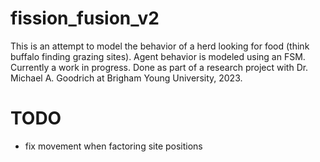 # fission_fusion_v2
This is an attempt to model the behavior of a herd looking for food (think buffalo finding grazing sites). Agent behavior is modeled using an FSM. Currently a work in progress. Done as part of a research project with Dr. Michael A. Goodrich at Brigham Young University, 2023.
# TODO
- fix movement when factoring site positions
